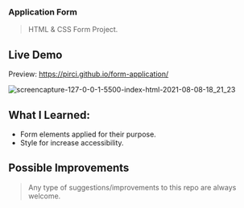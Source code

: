 ### Application Form

> HTML & CSS Form Project.

## Live Demo

Preview: https://pirci.github.io/form-application/

![screencapture-127-0-0-1-5500-index-html-2021-08-08-18_21_23](https://user-images.githubusercontent.com/43238947/128638779-d61a8f70-e4cc-4fae-b151-12b275e0dec3.png)


## What I Learned:

- Form elements applied for their purpose.
- Style for increase accessibility.

## Possible Improvements

> Any type of suggestions/improvements to this repo are always welcome.

